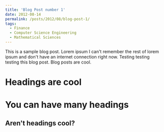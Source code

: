 ```yaml
---
title: 'Blog Post number 1'
date: 2012-08-14
permalink: /posts/2012/08/blog-post-1/
tags:
  - Finance
  - Computer Science Engineering
  - Mathematical Sciences
---
```


This is a sample blog post. Lorem ipsum I can't remember the rest of lorem ipsum and don't have an internet connection right now. Testing testing testing this blog post. Blog posts are cool.

Headings are cool
======

You can have many headings
======

Aren't headings cool?
------
